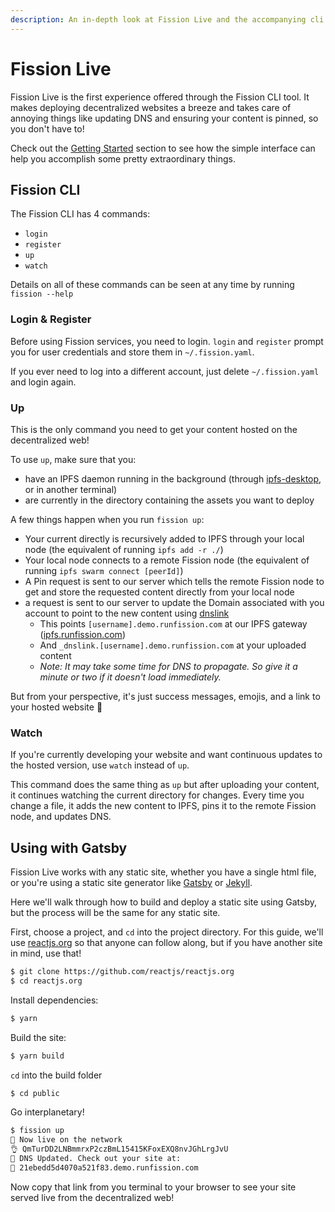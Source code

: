 ```yaml
---
description: An in-depth look at Fission Live and the accompanying cli tool
---
```


# Fission Live

Fission Live is the first experience offered through the Fission CLI tool. It makes deploying decentralized websites a breeze and takes care of annoying things like updating DNS and ensuring your content is pinned, so you don't have to!

Check out the [Getting Started](getting-started.md) section to see how the simple interface can help you accomplish some pretty extraordinary things.

## Fission CLI

The Fission CLI has 4 commands:

* `login`
* `register`
* `up`
* `watch`

Details on all of these commands can be seen at any time by running `fission --help`

### Login & Register

Before using Fission services, you need to login. `login` and `register` prompt you for user credentials and store them in `~/.fission.yaml`. 

If you ever need to log into a different account, just delete `~/.fission.yaml` and login again.

### Up

This is the only command you need to get your content hosted on the decentralized web! 

To use `up`, make sure that you:

* have an IPFS daemon running in the background \(through [ipfs-desktop](https://github.com/ipfs-shipyard/ipfs-desktop), or in another terminal\) 
* are currently in the directory containing the assets you want to deploy

A few things happen when you run `fission up`:

* Your current directly is recursively added to IPFS through your local node  \(the equivalent of running `ipfs add -r ./`\)
* Your local node connects to a remote Fission node  \(the equivalent of running `ipfs swarm connect [peerId]`\)
* A Pin request is sent to our server which tells the remote Fission node to get and store the requested content directly from your local node
* a request is sent to our server to update the Domain associated with you account to point to the new content using [dnslink](https://docs.ipfs.io/guides/concepts/dnslink/)
  * This points `[username].demo.runfission.com` at our IPFS gateway \([ipfs.runfission.com](https://ipfs.runfission.com/ipfs/Qmaisz6NMhDB51cCvNWa1GMS7LU1pAxdF4Ld6Ft9kZEP2a)\)
  * And `_dnslink.[username].demo.runfission.com` at your uploaded content
  * _Note: It may take some time for DNS to propagate. So give it a minute or two if it doesn't load immediately._

But from your perspective, it's just success messages,  emojis, and a link to your hosted website 🚀

### Watch

If you're currently developing your website and want continuous updates to the hosted version, use `watch` instead of `up`. 

This command does the same thing as `up` but after uploading your content, it continues watching the current directory for changes. Every time you change a file, it adds the new content to IPFS, pins it to the remote Fission node, and updates DNS.

## Using with Gatsby

Fission Live works with any static site, whether you have a single html file, or you're using a static site generator like [Gatsby](https://www.gatsbyjs.org/) or [Jekyll](https://jekyllrb.com/).

Here we'll walk through how to build and deploy a static site using Gatsby, but the process will be the same for any static site.

First, choose a project, and `cd` into the project directory. For this guide, we'll use [reactjs.org](https://github.com/reactjs/reactjs.org) so that anyone can follow along, but if you have another site in mind, use that!

```bash
$ git clone https://github.com/reactjs/reactjs.org
$ cd reactjs.org
```

Install dependencies:

```bash
$ yarn
```

Build the site:

```bash
$ yarn build
```

`cd` into the build folder

```bash
$ cd public
```

Go interplanetary!

```bash
$ fission up
🚀 Now live on the network
👌 QmTurDD2LNBmmrxP2czBmL15415KFoxEXQ8nvJGhLrgJvU
📝 DNS Updated. Check out your site at:
🔗 21ebedd5d4070a521f83.demo.runfission.com
```

Now copy that link from you terminal to your browser to see your site served live from the decentralized web!


